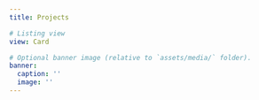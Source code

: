 ```yaml
---
title: Projects

# Listing view
view: Card

# Optional banner image (relative to `assets/media/` folder).
banner:
  caption: ''
  image: ''
---
```

